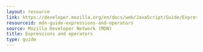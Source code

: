 ```yaml
---
layout: resource
link: https://developer.mozilla.org/en/docs/web/JavaScript/Guide/Expressions_and_Operators
resourceid: mdn-guide-expressions-and-operators
source: Mozilla Developer Network (MDN)
title: Expressions and operators
type: guide
---
```


